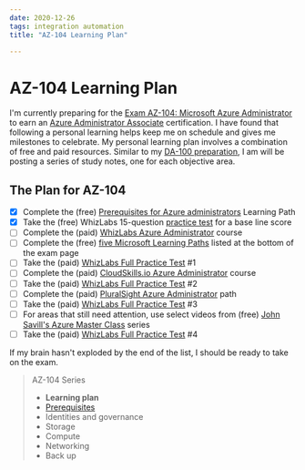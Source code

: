 ```yaml
---
date: 2020-12-26
tags: integration automation
title: "AZ-104 Learning Plan"

---
```

# AZ-104 Learning Plan

I'm currently preparing for the [Exam AZ-104: Microsoft Azure Administrator](https://docs.microsoft.com/en-us/learn/certifications/exams/az-104) to earn an [Azure Administrator Associate](https://docs.microsoft.com/en-us/learn/certifications/azure-administrator) certification. I have found that following a personal learning helps keep me on schedule and gives me milestones to celebrate. My personal learning plan involves a combination of free and paid resources. Similar to my [DA-100 preparation](/2020/12/da100-study-notes), I am will be posting a series of study notes, one for each objective area.

## The Plan for AZ-104

- [X] Complete the (free) [Prerequisites for Azure administrators](https://docs.microsoft.com/en-us/learn/paths/az-104-administrator-prerequisites/) Learning Path
- [X] Take the (free) WhizLabs 15-question [practice test](https://www.whizlabs.com/microsoft-azure-certification-az-104/free-test/) for a base line score
- [ ] Complete the (paid) [WhizLabs Azure Administrator](https://www.whizlabs.com/microsoft-azure-certification-az-104/online-course/) course
- [ ] Complete the (free) [five Microsoft Learning Paths](https://docs.microsoft.com/en-us/learn/certifications/exams/az-104) listed at the bottom of the exam page
- [ ] Take the (paid) [WhizLabs Full Practice Test](https://www.whizlabs.com/microsoft-azure-certification-az-104/practice-tests/) #1
- [ ] Complete the (paid) [CloudSkills.io Azure Administrator](https://cloudskills.io/courses/az-104) course
- [ ] Take the (paid) [WhizLabs Full Practice Test](https://www.whizlabs.com/microsoft-azure-certification-az-104/practice-tests/) #2
- [ ] Complete the (paid) [PluralSight Azure Administrator](https://www.pluralsight.com/paths/microsoft-azure-administrator-az-104) path
- [ ] Take the (paid) [WhizLabs Full Practice Test](https://www.whizlabs.com/microsoft-azure-certification-az-104/practice-tests/) #3
- [ ] For areas that still need attention, use select videos from (free) [John Savill's Azure Master Class](https://www.youtube.com/playlist?list=PLlVtbbG169nGccbp8VSpAozu3w9xSQJoY) series
- [ ] Take the (paid) [WhizLabs Full Practice Test](https://www.whizlabs.com/microsoft-azure-certification-az-104/practice-tests/) #4

If my brain hasn't exploded by the end of the list, I should be ready to take on the exam.

> AZ-104 Series
>
> - **Learning plan**
> - [Prerequisites](/2020/12/az104-prereqs)
> - Identities and governance
> - Storage
> - Compute
> - Networking
> - Back up
